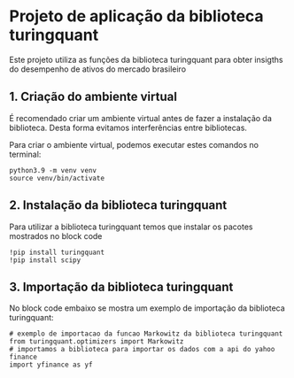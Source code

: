 # Projeto de aplicação da biblioteca turingquant
Este projeto utiliza as funções da biblioteca turingquant para obter insigths do desempenho de ativos do mercado brasileiro

## 1. Criação do ambiente virtual
É recomendado criar um ambiente virtual antes de fazer a instalação da biblioteca. Desta forma evitamos interferências entre bibliotecas.

Para criar o ambiente virtual, podemos executar estes comandos no terminal:
```
python3.9 -m venv venv
source venv/bin/activate
```

## 2. Instalação da biblioteca turingquant
Para utilizar a biblioteca turingquant temos que instalar os pacotes mostrados no block code
```
!pip install turingquant
!pip install scipy
```

## 3. Importação da biblioteca turingquant

No block code embaixo se mostra um exemplo de importação da biblioteca turingquant:
```
# exemplo de importacao da funcao Markowitz da biblioteca turingquant
from turingquant.optimizers import Markowitz
# importamos a biblioteca para importar os dados com a api do yahoo finance
import yfinance as yf
```
